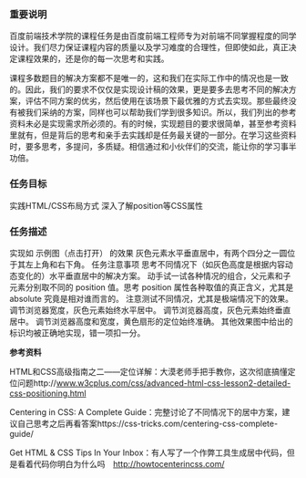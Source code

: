 ### 重要说明

百度前端技术学院的课程任务是由百度前端工程师专为对前端不同掌握程度的同学设计。我们尽力保证课程内容的质量以及学习难度的合理性，但即使如此，真正决定课程效果的，还是你的每一次思考和实践。

课程多数题目的解决方案都不是唯一的，这和我们在实际工作中的情况也是一致的。因此，我们的要求不仅仅是实现设计稿的效果，更是要多去思考不同的解决方案，评估不同方案的优劣，然后使用在该场景下最优雅的方式去实现。那些最终没有被我们采纳的方案，同样也可以帮助我们学到很多知识。所以，我们列出的参考资料未必是实现需求所必须的。有的时候，实现题目的要求很简单，甚至参考资料里就有，但是背后的思考和亲手去实践却是任务最关键的一部分。在学习这些资料时，要多思考，多提问，多质疑。相信通过和小伙伴们的交流，能让你的学习事半功倍。

### 任务目标

实践HTML/CSS布局方式
深入了解position等CSS属性

### 任务描述　

实现如 示例图（点击打开） 的效果
灰色元素水平垂直居中，有两个四分之一圆位于其左上角和右下角。
任务注意事项
思考不同情况下（如灰色高度是根据内容动态变化的）水平垂直居中的解决方案。
动手试一试各种情况的组合，父元素和子元素分别取不同的 position 值。思考 position 属性各种取值的真正含义，尤其是 absolute 究竟是相对谁而言的。
注意测试不同情况，尤其是极端情况下的效果。
调节浏览器宽度，灰色元素始终水平居中。
调节浏览器高度，灰色元素始终垂直居中。
调节浏览器高度和宽度，黄色扇形的定位始终准确。
其他效果图中给出的标识均被正确地实现，错一项扣一分。

**参考资料**

HTML和CSS高级指南之二——定位详解：大漠老师手把手教你，这次彻底搞懂定位问题http://www.w3cplus.com/css/advanced-html-css-lesson2-detailed-css-positioning.html

Centering in CSS: A Complete Guide：完整讨论了不同情况下的居中方案，建议自己思考之后再看答案https://css-tricks.com/centering-css-complete-guide/

Get HTML & CSS Tips In Your Inbox：有人写了一个作弊工具生成居中代码，但是看着代码你明白为什么吗　http://howtocenterincss.com/
